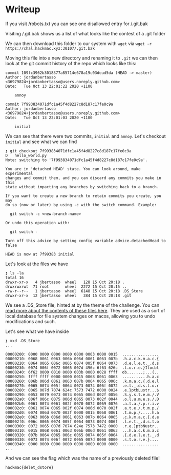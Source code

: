 # Writeup

If you visit /robots.txt you can see one disallowed entry for /.git.bak

Visiting /.git.bak shows us a list of what looks like the contest of a .git folder

We can then download this folder to our system with `wget` via
```wget -r https://chal.hackmac.xyz:30107/.git.bak```

Moving this file into a new directory and renaming it to `.git` we can then look at the git commit history of the repo which looks like this:
```
commit 109fc3962b3018377a85714e678a19c03dead5da (HEAD -> master)
Author: jordanbertasso <36979824+jordanbertasso@users.noreply.github.com>
Date:   Tue Oct 13 22:01:22 2020 +1100

    annoy

commit 7f993834071dfc1a45f4d8227c8d187c17fe0c9a
Author: jordanbertasso <36979824+jordanbertasso@users.noreply.github.com>
Date:   Tue Oct 13 22:01:03 2020 +1100

    initial
```

We can see that there were two commits, `initial` and `annoy`.
Let's checkout `initial` and see what we can find
```
❯ git checkout 7f993834071dfc1a45f4d8227c8d187c17fe0c9a
D	hello_world.py
Note: switching to '7f993834071dfc1a45f4d8227c8d187c17fe0c9a'.

You are in 'detached HEAD' state. You can look around, make experimental
changes and commit them, and you can discard any commits you make in this
state without impacting any branches by switching back to a branch.

If you want to create a new branch to retain commits you create, you may
do so (now or later) by using -c with the switch command. Example:

  git switch -c <new-branch-name>

Or undo this operation with:

  git switch -

Turn off this advice by setting config variable advice.detachedHead to false

HEAD is now at 7f99383 initial
```

Let's look at the files we have
```
❯ ls -la
total 16
drwxr-xr-x   4 jbertasso  wheel   128 15 Oct 20:18 .
drwxrwxrwt  71 root       wheel  2272 15 Oct 20:15 ..
-rw-r--r--   1 jbertasso  wheel  6148 15 Oct 20:18 .DS_Store
drwxr-xr-x  12 jbertasso  wheel   384 15 Oct 20:18 .git
```

We see a .DS_Store file, hinted at by the theme of the challenge. You can [read more about the contents of these files here](https://ponderthebits.com/2017/01/mac-dumpster-diving-identifying-deleted-file-references-in-the-trash-ds_store-files-part-1/). They are used as a sort of local database for file system changes on macos, allowing you to undo modifications and such.

Let's see what we have inside
```
❯ xxd .DS_Store
...

00000200: 0000 0000 0000 0000 0000 0003 0000 0015  ................
00000210: 0068 0061 0063 006b 006d 0061 0063 007b  .h.a.c.k.m.a.c.{
00000220: 0064 0065 006c 0065 0074 005f 0064 0073  .d.e.l.e.t._.d.s
00000230: 0074 006f 0072 0065 007d 496c 6f63 626c  .t.o.r.e.}Ilocbl
00000240: 6f62 0000 0010 0000 003b 0000 0028 ffff  ob.......;...(..
00000250: ffff ffff 0000 0000 0015 0068 0061 0063  ...........h.a.c
00000260: 006b 006d 0061 0063 007b 0064 0065 006c  .k.m.a.c.{.d.e.l
00000270: 0065 0074 005f 0064 0073 0074 006f 0072  .e.t._.d.s.t.o.r
00000280: 0065 007d 7074 624c 7573 7472 0000 0024  .e.}ptbLustr...$
00000290: 0053 0079 0073 0074 0065 006d 002f 0056  .S.y.s.t.e.m./.V
000002a0: 006f 006c 0075 006d 0065 0073 002f 0044  .o.l.u.m.e.s./.D
000002b0: 0061 0074 0061 002f 0070 0072 0069 0076  .a.t.a./.p.r.i.v
000002c0: 0061 0074 0065 002f 0074 006d 0070 002f  .a.t.e./.t.m.p./
000002d0: 0074 006d 0070 002f 0000 0015 0068 0061  .t.m.p./.....h.a
000002e0: 0063 006b 006d 0061 0063 007b 0064 0065  .c.k.m.a.c.{.d.e
000002f0: 006c 0065 0074 005f 0064 0073 0074 006f  .l.e.t._.d.s.t.o
00000300: 0072 0065 007d 7074 624e 7573 7472 0000  .r.e.}ptbNustr..
00000310: 0015 0068 0061 0063 006b 006d 0061 0063  ...h.a.c.k.m.a.c
00000320: 007b 0064 0065 006c 0065 0074 005f 0064  .{.d.e.l.e.t._.d
00000330: 0073 0074 006f 0072 0065 007d 0000 0000  .s.t.o.r.e.}....
00000340: 0000 0000 0000 0000 0000 0000 0000 0000  ................
...
```

And we can see the flag which was the name of a previously deleted file!
```
hackmac{delet_dstore}
```
